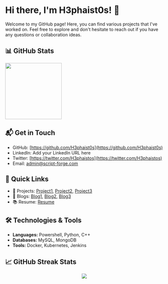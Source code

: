 # Hi there, I'm H3phaist0s! 👋

Welcome to my GitHub page! Here, you can find various projects that I've worked on. Feel free to explore and don't hesitate to reach out if you have any questions or collaboration ideas.

## 📊 GitHub Stats


<a href="https://github.com/H3phaist0s">
  <img height="180em" align="center" src="https://github-readme-stats.vercel.app/api?username=H3phaist0s&show_icons=true&rank_icon=github&theme=transparent" />
</a>
<a href="https://github.com/H3phaist0s>
  <img height="180em" align="center" src="https://github-readme-stats.vercel.app/api/top-langs/?username=H3phaist0s&layout=compact&theme=transparent&card_width=320" />
</a>


## 📬 Get in Touch

- GitHub: [https://github.com/H3phaist0s](https://github.com/H3phaist0s)
- LinkedIn: Add your LinkedIn URL here
- Twitter: [https://twitter.com/H3phaistos](https://twitter.com/H3phaistos)
- Email: admin@script-forge.com

## 🚀 Quick Links

- 🔭 Projects: [Project1](https://github.com/H3phaist0s/project1), [Project2](https://github.com/H3phaist0s/project2), [Project3](https://github.com/H3phaist0s/project3)
- 📝 Blogs: [Blog1](https://bloglink1.com), [Blog2](https://bloglink2.com), [Blog3](https://bloglink3.com)
- 📚 Resume: [Resume](https://linktoyourresume.com)

## 🛠️ Technologies & Tools

- **Languages:** Powershell, Python, C++
- **Databases:** MySQL, MongoDB
- **Tools:** Docker, Kubernetes, Jenkins

## 📈 GitHub Streak Stats

<p align="center">
  <a href="https://github.com/H3phaist0s">
    <img src="https://github-readme-streak-stats.herokuapp.com/?user=H3phaist0s&theme=radical" />
  </a>
</p>
